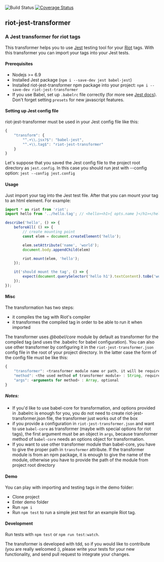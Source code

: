 ![Build Status](https://travis-ci.org/tompascall/riot-jest-transformer.svg?branch=master) [![Coverage Status](https://coveralls.io/repos/github/tompascall/riot-jest-transformer/badge.svg?branch=master)](https://coveralls.io/github/tompascall/riot-jest-transformer?branch=master)

## riot-jest-transformer

### A Jest transformer for riot tags

This transformer helps you to use [Jest](https://facebook.github.io/jest/) testing tool for your [Riot](http://riotjs.com/) tags. With this transformer you can import your tags into your Jest tests.

#### Prerequisites

- Nodejs >= 6.9
- Installed Jest package (`npm i --save-dev jest babel-jest`)
- Installed riot-jest-transformer npm package into your project: `npm i --save-dev riot-jest-transformer`
- If you use Babel, set up `.babelrc` file correctly (for more see [Jest docs](https://facebook.github.io/jest/docs/getting-started.html#additional-configuration)). Don't forget setting `presets` for new javascript features.

#### Setting up Jest config file

riot-jest-transformer must be used in your Jest config file like this:

```js
{
    "transform": {
        "^.+\\.jsx?$": "babel-jest",
        "^.+\\.tag$": "riot-jest-transformer"
    }
}
```

Let's suppose that you saved the Jest config file to the project root directory as `jest.config`. In this case you should run jest with --config option: `jest --config jest.config`

#### Usage

Just import your tag into the Jest test file. After that you can mount your tag to an html element. For example:

```js
import * as riot from 'riot';
import hello from '../hello.tag'; // <hello><h1>{ opts.name }</h1></hello>

describe('hello', () => {
    beforeAll( () => {
        // create mounting point
        const elem = document.createElement('hello');

        elem.setAttribute('name', 'world');
        document.body.appendChild(elem)

        riot.mount(elem, 'hello');
    });

    it('should mount the tag', () => {
        expect(document.querySelector('hello h1').textContent).toBe('world');
    });
});
```

#### Misc

The transformation has two steps:
- it compiles the tag with Riot's compiler
- it transformes the compiled tag in order to be able to run it when imported

The transformer uses *@babel/core* module by default as transformer for the compiled tag (and uses the .babelrc for babel configuration). You can also use other transformer by configuring it in the `riot-jest-transformer.json` config file in the root of your project directory. In the latter case the form of the config file must be like this:

```js
{
    "transformer": <transformer module name or path, it will be required by Jest> : String, required
    "method": <the used method of transformer module> : String, required
    "args": <arguments for method> : Array, optional
}
```

##### Notes:

- If you'd like to use babel-core for transformation, and options provided in .babelrc is enough for you, you do not need to create riot-jest-transformer.json file, the transformer just works out of the box
- if you provide a configuration in `riot-jest-transformer.json` and want to use `babel-core` as transformer (maybe with special options for riot tags), the first argument must be an object in `args`, because transformer method of `babel-core` needs an options object for transformation.
- If you want to use other transformer module than babel-core, you have to give the proper path in `transformer` attribute. If the transformer module is from an npm package, it is enough to give the name of the module, otherwise you have to provide the path of the module from project root directory

#### Demo

You can play with importing and testing tags in the demo folder:

- Clone project
- Enter demo folder
- Run `npm i`
- Run `npm test` to run a simple jest test for an example Riot tag.

#### Development

Run tests with `npm test` or `npm run test:watch`.

The transformer is developed with tdd, so if you would like to contribute (you are really welcomed :), please write your tests for your new functionality, and send pull request to integrate your changes.
